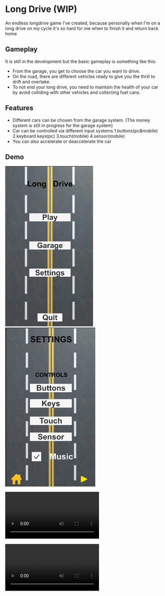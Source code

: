 # Long Drive (WIP)

An endless longdrive game I've created, 
because personally when I'm on a long drive on my cycle it's so hard for me when to finish it and return back home


## Gameplay

It is still in the development but the basic gameplay is something like this:
- From the garage, you get to choose the car you want to drive. 
- On the road, there are different vehicles ready to give you the thrill to drift and overtake. 
- To not end your long drive, you need to maintain the health of your car by avoid colliding with other vehicles and collecting fuel cans. 


## Features 

- Different cars can be chosen from the garage system. (The money system is still in progress for the garage system)
- Car can be controlled via different input systems 1.buttons(pc&mobile) 2.keyboard keys(pc) 3.touch(mobile) 4.sensor(mobile) 
- You can also accelerate or deaccelerate the car

## Demo

![Home](READMEresources/Home.png)             ![Settings](READMEresources/Settings.png)

![Garage](READMEresources/LongDrive_garage.mp4) 

![Gameplay](READMEresources/LongDrive_gameplay.mp4)
